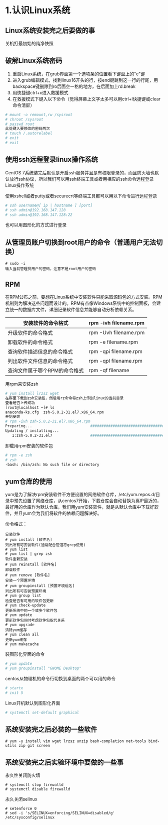 # 1.认识Linux系统

## Linux系统安装完之后要做的事

关机打最初始的纯净快照  

## 破解Linux系统密码

1. 重启Linux系统，在grub界面第一个选项条的位置看下键盘上的"e"键  
2. 进入grub编辑模式，找到linux16开头的行，按end键跳到这一行的行尾，用backspace键删除到ro后面空一格的地方，在后面加上rd.break  
3. 用快捷键ctrl+x进入救援模式  
4. 在救援模式下键入以下命令（觉得屏幕上文字太多可以用ctrl+l快捷键或clear命令清屏）  

```bash
# mount -o remount,rw /sysroot
# chroot /sysroot
# passwd root
此处键入要修改的密码两次
# touch /.autorelabel
# exit
# exit
```

## 使用ssh远程登录linux操作系统

CentOS 7系统装完后默认是开启ssh服务并且是有权限登录的，而且防火墙也默认放行ssh协议，所以我们可以用ssh终端工具或者用相应的ssh命令远程登录Linux操作系统

使用xshell或者putty或者securecrt等终端工具都可以用以下命令进行远程登录

```bash
# ssh username@[ ip | hostname ] [port]
# ssh admin@192.168.147.128
# ssh admin@192.168.147.128:22
```

也可以用图形化的方式进行登录

## 从管理员账户切换到root用户的命令（普通用户无法切换）

```shell
# sudo -i
输入当前管理员用户的密码，注意不是root用户的密码
```

## RPM

在RPM公布之前，要想在Linux系统中安装软件只能采取源码包的方式安装。RPM机制则为解决这些问题而设计的。RPM有点像Windows系统中的控制面板，会建立统一的数据库文件，详细记录软件信息并能够自动分析依赖关系。  

| 安装软件的命令格式        | rpm -ivh filename.rpm |
|------------------|-----------------------|
| 升级软件的命令格式        | rpm -Uvh filename.rpm |
| 卸载软件的命令格式        | rpm -e filename.rpm   |
| 查询软件描述信息的命令格式    | rpm -qpi filename.rpm |
| 列出软件文件信息的命令格式    | rpm -qpl filename.rpm |
| 查询文件属于哪个RPM的命令格式 | rpm -qf filename      |

用rpm来安装zsh

```bash
# yum install lrzsz wget
在群里下载到zsh安装包，然后用rz命令将zsh上传到linux的当前目录
查看是否上传成功
[root@localhost ~]# ls
anaconda-ks.cfg  zsh-5.0.2-31.el7.x86_64.rpm
开始安装
# rpm -ivh zsh-5.0.2-31.el7.x86_64.rpm
Preparing...                          ################################# [100%]
Updating / installing...
   1:zsh-5.0.2-31.el7                 ################################# [100%]
```

卸载用rpm安装的软件包

```bash
# rpm -e zsh
# zsh
-bash: /bin/zsh: No such file or directory
```

## yum仓库的使用

yum是为了解决rpm安装软件不方便设置的网络软件仓库，/etc/yum.repos.d/目录中预先设置了网络仓库，从centos7开始，下载仓库会自动替换为离IP最近的，最好用的仓库作为默认仓库，我们用yum安装软件，就是从默认仓库中下载好软件，并且yum会为我们将软件的依赖问题解决好。  

命令格式：  

```shell
安装软件  
# yum install [软件名]  
列出所有可安装软件(通常配合管道符grep使用)  
# yum list  
# yum list | grep zsh  
软件重新安装  
# yum reinstall [软件名]  
卸载软件  
# yum remove [软件名]  
安装一个预置环境  
# yum groupinstall [预置环境组名]   
列出所有可安装预置环境  
# yum group list  
检查是否有可用的软件包更新  
# yum check-update  
更新系统中的一个或多个软件包  
# yum update
更新软件包同时考虑软件包取代关系  
# yum upgrade  
清除yum缓存  
# yum clean all  
更新yum缓存  
# yum makecache  
```

装图形化界面的命令  

```bash
# yum update
# yum groupinstall "GNOME Desktop"
```

centos从物理机的命令行切换到桌面的两个可以用的命令

```bash
# startx
# init 5
```

Linux开机默认到图形化界面

```bash
# systemctl set-default graphical
```

## 系统安装完之后必装的一些软件

```shell
# yum -y install vim wget lrzsz unzip bash-completion net-tools bind-utils zip git screen  
```

## 系统安装完之后实验环境中要做的一些事

永久性关闭防火墙  

```shell
# systemctl stop firewalld  
# systemctl disable firewalld  
```

永久关闭selinux  

```shell
# setenforce 0  
# sed -i 's/SELINUX=enforcing/SELINUX=disabled/g' /etc/sysconfig/selinux  
```